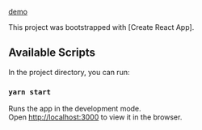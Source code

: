 [demo]([demo](https://r2adler.github.io/toDoList))

This project was bootstrapped with [Create React App].

## Available Scripts

In the project directory, you can run:

### `yarn start`

Runs the app in the development mode.<br />
Open [http://localhost:3000](http://localhost:3000) to view it in the browser.



